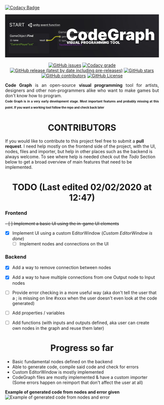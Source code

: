 
[![Codacy Badge](https://api.codacy.com/project/badge/Grade/16a46e07a1254d60a36ce9f8555f54bb)](https://app.codacy.com/manual/TeodorVecerdi/CodeGraph?utm_source=github.com&utm_medium=referral&utm_content=TeodorVecerdi/CodeGraph&utm_campaign=Badge_Grade_Dashboard)

<p align="center">
<img alt="CodeGraph Banner" src="/img/readme_banner.jpg" width=920>  
</p>
<p align="center">
<a href="https://github.com/TeodorVecerdi/CodeGraph/issues"><img alt="GitHub issues" src="https://img.shields.io/github/issues-raw/TeodorVecerdi/CodeGraph?color=e62c0b&label=issues&style=for-the-badge"></a> <a href="https://www.codacy.com/manual/TeodorVecerdi/CodeGraph?utm_source=github.com&amp;utm_medium=referral&amp;utm_content=TeodorVecerdi/CodeGraph&amp;utm_campaign=Badge_Grade"><img alt="Codacy grade" src="https://img.shields.io/codacy/grade/4521530989444f0a8e00755a2faabb1e?style=for-the-badge&label=code"></a> <a href="https://github.com/TeodorVecerdi/CodeGraph/releases/latest"><img alt="GitHub release (latest by date including pre-releases)" src="https://img.shields.io/github/v/release/TeodorVecerdi/CodeGraph?include_prereleases&label=release&style=for-the-badge"></a> <a href="https://github.com/TeodorVecerdi/CodeGraph/stargazers"><img alt="GitHub stars" src="https://img.shields.io/github/stars/TeodorVecerdi/CodeGraph?color=FFD700&style=for-the-badge"></a> <a href="https://github.com/TeodorVecerdi/CodeGraph/graphs/contributors"><img alt="GitHub contributors" src="https://img.shields.io/github/contributors-anon/TeodorVecerdi/CodeGraph?color=009a00&style=for-the-badge"></a> <a href="https://github.com/TeodorVecerdi/CodeGraph/blob/master/LICENSE"><img alt="GitHub License" src="https://img.shields.io/github/license/TeodorVecerdi/CodeGraph?style=for-the-badge"></a>
</p>
<p align="justify">
  <b>Code Graph</b> is an open-source <b>visual programming</b> tool for artists, designers and other non-programmers alike who want to make games but don't know how to program.
  <br><sup><sub align="justify"><b>Code Graph is in a very early development stage. Most important features and probably missing at this point. If you want a working tool follow the repo and check back later</b></sub></sup>
</p>

<h1 align="center">CONTRIBUTORS</h1>

If you would like to contribute to this project feel free to submit a **pull request**. I need help mostly on the frontend side of the project, with the UI, nodes, files and importer, but help in other places such as the backend is always welcome. To see where help is needed check out the *Todo* Section below to get a broad overview of main features that need to be implemented.

<h1 align="center">TODO (Last edited 02/02/2020 at 12:47)</h1>
<h3>Frontend</h3>

~~- [ ] Implement a basic UI using the in-game UI elements~~
- [x] Implement UI using a custom EditorWindow (*Custom EditorWindow is done*)
  - [ ] Implement nodes and connections on the UI
<h3>Backend</h3>

- [x] Add a way to remove connection between nodes
- [x] Add a way to have multiple connections from one Output node to Input nodes
- [ ] Provide error checking in a more useful way (aka don't tell the user that a ; is missing on line #xxxx when the user doesn't even look at the code generated)
- [ ] Add properties / variables
- [ ] Add functions (with inputs and outputs defined, aka user can create own nodes in the graph and reuse them later)


<h1 align="center">Progress so far</h1>

- Basic fundamental nodes defined on the backend
- Able to generate code, compile said code and check for errors
- Custom EditorWindow is mostly implemented
- CodeGraph files are mostly implemented & have a custom importer (Some errors happen on reimport that don't affect the user at all)


**Example of generated code from nodes and error given**  
![Example of generated code from nodes and error](img/readme_img1.jpeg "Example of generated code from nodes and error")

